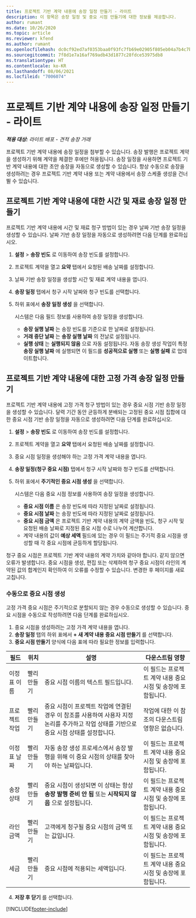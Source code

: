 ```yaml
---
title: 프로젝트 기반 계약 내용에 송장 일정 만들기 - 라이트
description: 이 항목은 송장 일정 및 중요 시점 만들기에 대한 정보를 제공합니다.
author: rumant
ms.date: 10/26/2020
ms.topic: article
ms.reviewer: kfend
ms.author: rumant
ms.openlocfilehash: dc0cf92ed7af0353baa0f93fc7fb69e02905f805eb04a7b4c7bc99cfe59da62a
ms.sourcegitcommit: 7f8d1e7a16af769adb43d1877c28fdce53975db8
ms.translationtype: HT
ms.contentlocale: ko-KR
ms.lasthandoff: 08/06/2021
ms.locfileid: "7006074"
---
```

# <a name="create-invoice-schedules-on-a-project-based-contract-line---lite"></a>프로젝트 기반 계약 내용에 송장 일정 만들기 - 라이트

_**적용 대상:** 라이트 배포 - 견적 송장 거래_

프로젝트 기반 계약 내용에 송장 일정을 첨부할 수 있습니다. 송장 발행은 프로젝트 계약을 생성하기 위해 계약을 체결한 후에만 허용됩니다. 송장 일정을 사용하면 프로젝트 기반 계약 내용에 대한 초안 송장을 자동으로 생성할 수 있습니다. 항상 수동으로 송장을 생성하려는 경우 프로젝트 기반 계약 내용 또는 계약 내용에서 송장 스케줄 생성을 건너뛸 수 있습니다.

## <a name="create-a-time-and-material-invoice-schedule-for-a-project-based-contract-line"></a>프로젝트 기반 계약 내용에 대한 시간 및 재료 송장 일정 만들기

프로젝트 기반 계약 내용에 시간 및 재료 청구 방법이 있는 경우 날짜 기반 송장 일정을 생성할 수 있습니다. 날짜 기반 송장 일정을 자동으로 생성하려면 다음 단계를 완료하십시오.

1. **설정** > **송장 빈도** 로 이동하여 송장 빈도를 설정합니다.
2. 프로젝트 계약을 열고 **요약** 탭에서 요청된 배송 날짜를 설정합니다.
3. 날짜 기반 송장 일정을 생성할 시간 및 재료 계약 내용을 엽니다. 
4. **송장 일정** 탭에서 청구 시작 날짜와 청구 빈도를 선택합니다. 
5. 하위 표에서 **송장 일정 생성** 을 선택합니다.

    시스템은 다음 필드 정보를 사용하여 송장 일정을 생성합니다.

    - **송장 실행 날짜** 는 송장 빈도를 기준으로 한 날짜로 설정됩니다.
    - **거래 중단 날짜** 는 **송장 실행 날짜** 의 전날로 설정됩니다.
    - **실행 상태** 는 **실행되지 않음** 으로 자동 설정됩니다. 자동 송장 생성 작업이 특정 **송장 실행 날짜** 에 실행되면 이 필드를 **성공적으로 실행** 또는 **실행 실패** 로 업데이트합니다.

## <a name="create-a-fixed-price-invoice-schedule-for-a-project-based-contract-line"></a>프로젝트 기반 계약 내용에 대한 고정 가격 송장 일정 만들기

프로젝트 기반 계약 내용에 고정 가격 청구 방법이 있는 경우 중요 시점 기반 송장 일정을 생성할 수 있습니다. 달력 기간 동안 균등하게 분배되는 고정된 중요 시점 집합에 대한 중요 시점 기반 송장 일정을 자동으로 생성하려면 다음 단계를 완료하십시오.

1. **설정** > **송장 빈도** 로 이동하여 송장 빈도를 설정합니다.
2. 프로젝트 계약을 열고 **요약** 탭에서 요청된 배송 날짜를 설정합니다.
3. 중요 시점 일정을 생성해야 하는 고정 가격 계약 내용을 엽니다. 
4. **송장 일정(청구 중요 시점)** 탭에서 청구 시작 날짜와 청구 빈도를 선택합니다. 
5. 하위 표에서 **주기적인 중요 시점 생성** 을 선택합니다.

    시스템은 다음 중요 시점 정보를 사용하여 송장 일정을 생성합니다.

    - **중요 시점 이름** 은 송장 빈도에 따라 지정된 날짜로 설정됩니다.
    - **중요 시점 날짜** 는 송장 빈도에 따라 지정된 날짜로 설정됩니다.
    - **중요 시점 금액** 은 프로젝트 기반 계약 내용의 계약 금액을 빈도, 청구 시작 및 요청된 배송 날짜로 지정된 중요 시점 수로 나누어 계산합니다.
    - 계약 내용의 값이 **예상 세액** 필드에 있는 경우 이 필드는 주기적 중요 시점을 생성할 때 각 중요 시점에 균등하게 할당됩니다.

청구 중요 시점은 프로젝트 기반 계약 내용의 계약 가치와 같아야 합니다. 같지 않으면 오류가 발생합니다. 중요 시점을 생성, 편집 또는 삭제하여 청구 중요 시점이 라인의 계약된 값의 합계인지 확인하여 이 오류를 수정할 수 있습니다. 변경한 후 페이지를 새로 고칩니다.

### <a name="manually-create-milestones"></a>수동으로 중요 시점 생성

고정 가격 중요 시점은 주기적으로 분할되지 않는 경우 수동으로 생성할 수 있습니다. 중요 시점을 수동으로 작성하려면 다음 단계를 완료하십시오.

1. 중요 시점을 생성하려는 고정 가격 계약 내용을 엽니다. 
2. **송장 일정** 탭의 하위 표에서 **+ 새 계약 내용 중요 시점 만들기** 를 선택합니다.
3. **중요 시점 만들기** 양식에 다음 표에 따라 필요한 정보를 입력합니다. 

| 필드 | 위치 | 설명 | 다운스트림 영향 |
| --- | --- | --- | --- |
| 이정표 이름 | 빨리 만들기 | 중요 시점 이름의 텍스트 필드입니다. | 이 필드는 프로젝트 계약 내용 중요 시점 및 송장에 포함됩니다. |
| 프로젝트 작업 | 빨리 만들기 | 중요 시점이 프로젝트 작업에 연결된 경우 이 참조를 사용하여 사용자 지정 논리를 추가하고 작업 상태를 기반으로 중요 시점 상태를 설정합니다. | 작업에 대한 이 참조의 다운스트림 영향은 없습니다. |
| 이정표 날짜 | 빨리 만들기 | 자동 송장 생성 프로세스에서 송장 발행을 위해 이 중요 시점의 상태를 찾아야 하는 날짜입니다. | 이 필드는 프로젝트 계약 내용 중요 시점 및 송장에 포함됩니다. |
| 송장 상태 | 빨리 만들기 | 중요 시점이 생성되면 이 상태는 항상 **송장 발행 준비 안 됨** 또는 **시작되지 않음** 으로 설정됩니다. | 이 필드는 프로젝트 계약 내용 중요 시점 및 송장에 포함됩니다. |
| 라인 금액 | 빨리 만들기 | 고객에게 청구될 중요 시점의 금액 또는 값입니다. | 이 필드는 프로젝트 계약 내용 중요 시점 및 송장에 포함됩니다. |
| 세금 | 빨리 만들기 | 중요 시점에 적용되는 세액입니다. | 이 필드는 프로젝트 계약 내용 중요 시점 및 송장에 포함됩니다. |

4. **저장 후 닫기** 를 선택합니다.


[!INCLUDE[footer-include](../../includes/footer-banner.md)]
